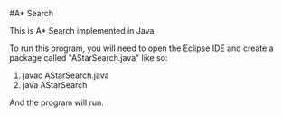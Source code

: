 #A* Search

This is A* Search implemented in Java

To run this program, you will need to open the Eclipse IDE and create a package called "AStarSearch.java" like so: 

  1. javac AStarSearch.java
  2. java AStarSearch

And the program will run.
